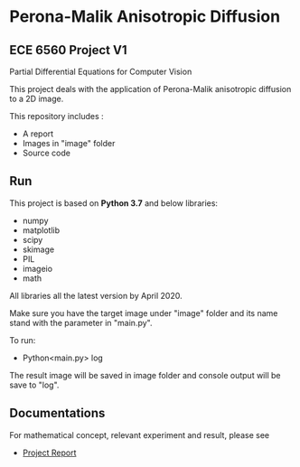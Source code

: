 
#  Perona-Malik Anisotropic Diffusion



## ECE 6560 Project V1

Partial Differential Equations for Computer Vision

This project deals with the application of Perona-Malik anisotropic diffusion to a 2D image.

This repository includes :

- A report
- Images in "image" folder
- Source code 


## Run

This project is based on **Python 3.7** and below libraries:
- numpy
- matplotlib
- scipy
- skimage
- PIL
- imageio
- math

All libraries all the latest version by April 2020.

Make sure you have the target image under "image" folder and its name stand with the parameter in "main.py".

To run:
- Python<main.py> log

The result image will be saved in image folder and console output will be save to "log".

## Documentations

For mathematical concept, relevant experiment and result, please see 
- [Project Report](https://github.com/LiangRongguo/Perona-Malik-Anisotropic-Diffusion/blob/master/ECE6560.pdf)
 